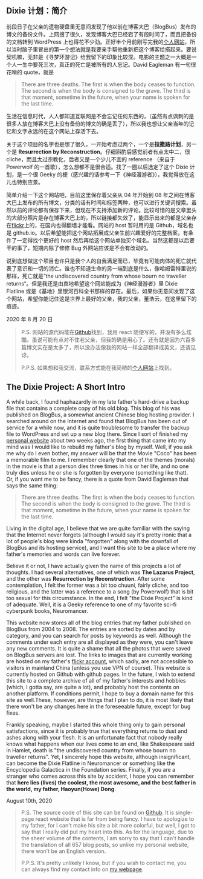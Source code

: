 ## Dixie 计划：简介

前段日子在父亲的遗物硬盘里无意间发现了他以前在博客大巴（BlogBus）发布的博文的备份文件。上网搜了很久，发现博客大巴已经宕了有段时间了，而且把备份的文档转到 WordPress 上也得花不少劲。正好半个月前刚写完我的[个人网站](ss16118.github.io/siyuans-hub/)，所以当时脑子里冒出的第一个想法就是我要亲手帮他重新把这个博客给搭起来。要说契机嘛，无非是《寻梦环游记》给我留下的印象比较深。电影的主题之一大概是一个人一生中要死三次，真正的死亡是被所有的人忘记。David Eagleman 有一句很花哨的 quote，就是

> There are three deaths. The first is when the body ceases to function. The second is when the body is consigned to the grave. The third is that moment, sometime in the future, when your name is spoken for the last time.

生活在信息时代，人人都知道互联网是不会忘记任何东西的，（虽然有点讽刺的是很多人放在博客大巴上没有备份的博文的确是丢了），所以我也想让父亲当年的记忆和文字永远的在这个网站上存活下去。

关于这个项目的名字也是想了很久，一开始考虑过两个，一个是**拉撒路计划**，另一个是 **Resurrection by Reconstruction**。仔细斟酌后感觉前者有点太中二，很 cliche，而且太过宗教化，后者又是一个少儿不宜的 reference （来自于 Powerwolf 的一首歌），怎么想都不是很合适。找了一圈以后选定了这个 Dixie 计划，是一个很 Geeky 的梗（感兴趣的话参考一下《神经漫游者》），我觉得放在这儿也特别应景。

简单介绍一下这个网站吧，目前这里保存着父亲从 04 年开始到 08 年之间在博客大巴上发布的所有博文，分类的话有时间和标签两种，也可以进行关键词搜索。虽然以前的评论都有保存下来，但现在不支持添加新的评论。比较可惜的是文章里头的大部分照片是存在博客大巴上的，所以链接都失效了，能显示出来的都是父亲存在[flickr](https://www.flickr.com/photos/34753848@N00/)上的，在国内也得翻墙才能看。网站的 host 暂时用的是 Github，域名也是 github.io。以后希望能把这个网站拓展成父亲生前兴趣爱好的完整档案，有条件了一定得找个更好的 host 然后再给这个网站单独买个域名。当然这都是以后要干的事了，短期内除了修修 Bug 外网站应该是不会有改动的。

说到底想做这个项目也许只是我个人的自我满足而已，毕竟有可能肉体的死亡就代表了意识和一切的消亡。谁也不知道生命的另一端到底是什么，像哈姆雷特里说的那样，死亡就是”the undiscovered country from whose bourn no traveller returns“。但是我还是由衷地希望这个网站能成为《神经漫游者》里 Dixie Flatline 或是《基地》里银河百科全书那样的存在。最后，如果你无意间发现了这个网站，希望你能记住这是世界上最好的父亲，我的父亲，董浩云，在这里留下的痕迹。

2020 年 8 月 20 日

> P.S. 网站的源代码能在[Github](https://github.com/ss16118/the-dixie-project)找到，我用 react 随便写的，并没有多么炫酷。虽说可能有点对不住老父亲，但我的确是用心了。还有就是因为六百多篇博文实在是太多了，所以没办法像我的网站一样全部翻译成英文，还请见谅。
>
> P.P.S. 如果想和我交流，联系方式能在我简陋的[个人网站](ss16118.github.io/siyuans-hub/)上找到。

## The Dixie Project: A Short Intro

A while back, I found haphazardly in my late father's hard-drive a backup file that contains a complete copy of his old blog. This blog of his was published on BlogBus, a somewhat ancient Chinese blog hosting provider. I searched around on the Internet and found that BlogBus has been out of service for a while now, and it is quite troublesome to transfer the backup file to WordPress and set up a new blog there. Since I sort of finished my [personal website](ss16118.github.io/siyuans-hub/) about two weeks ago, the first thing that came into my mind was I would like to rebuild my father's blog by myself. Well, if you ask me why do I even bother, my answer will be that the Movie "Coco" has been a memorable film to me. I remember clearly that one of the themes (morals) in the movie is that a person dies three times in his or her life, and no one truly dies unless he or she is forgotten by everyone (something like that). Or, if you want me to be fancy, there is a quote from David Eagleman that says the same thing:

> There are three deaths. The first is when the body ceases to function. The second is when the body is consigned to the grave. The third is that moment, sometime in the future, when your name is spoken for the last time.

Living in the digital age, I believe that we are quite familiar with the saying that the Internet never forgets (although I would say it's pretty ironic that a lot of people's blog were kinda "forgotten" along with the downfall of BlogBus and its hosting service), and I want this site to be a place where my father's memories and words can live forever.

Believe it or not, I have actually given the name of this projects a lot of thoughts. I had several alternatives, one of which was **The Lazarus Project**, and the other was **Resurrection by Reconstruction**. After some contemplation, I felt the former was a bit too chuuni, fairly cliche, and too religious, and the latter was a reference to a song (by Powerwolf) that is bit too sexual for this circumstance. In the end, I felt "the Dixie Project" is kind of adequate. Well, it is a Geeky reference to one of my favorite sci-fi cyberpunk books, Neuromancer.

This website now stores all of the blog entries that my father published on BlogBus from 2004 to 2008. The entries are sorted by dates and by category, and you can search for posts by keywords as well. Although the comments under each entry are all displayed as they were, you can't leave any new comments. It is quite a shame that all the photos that were saved on BlogBus servers are lost. The links to images that are currently working are hosted on my father's [flickr account](https://www.flickr.com/photos/34753848@N00/), which sadly, are not accessible to visitors in mainland China (unless you use VPN of course). This website is currently hosted on Github with github pages. In the future, I wish to extend this site to a complete archive of all of my father's interests and hobbies (which, I gotta say, are quite a lot), and probably host the contents on another platform. If conditions permit, I hope to buy a domain name for this site as well.These, however, are things that I plan to do, it is most likely that there won't be any changes here in the foreseeable future, except for bug fixes.

Frankly speaking, maybe I started this whole thing only to gain personal satisfactions, since it is probably true that everything returns to dust and ashes along with your flesh. It is an unfortunate fact that nobody really knows what happens when our lives come to an end, like Shakespeare said in Hamlet, death is "the undiscovered country from whose bourn no traveller returns". Yet, I sincerely hope this website, although insignificant, can become the Dixie Flatline in Neuromancer or something like the Encyclopedia Galactica in the Foundation series. Finally, if you are a stranger who comes across this site by accident, I hope you can remember that **here lies (lives) the coolest, the most awesome, and the best father in the world, my father, Haoyun(Howe) Dong**.

August 10th, 2020

> P.S. The source code of this site can be found on [Github](https://github.com/ss16118/the-dixie-project). It is single-page react website that is far from being fancy. I have to apologize to my father, for I can't make his site a bit more colorful, but well, I got to say that I really did put my heart into this. As for the language, due to the sheer volume of the contents, I am sorry to say that I can't handle the translation of all 657 blog posts, so unlike my personal website, there won't be an English version.
>
> P.P.S. It's pretty unlikely I know, but if you wish to contact me, you can always find my contact info on [my webpage](ss16118.github.io/siyuans-hub/).
